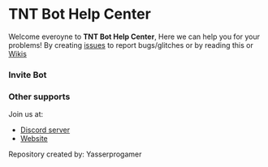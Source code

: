 # TNT Bot Help Center
Welcome everoyne to __**TNT Bot Help Center**__, Here we can help you for your problems! By creating [issues](https://github.com/yasserprogamer/TNTBot-HelpCenter/issues) to report bugs/glitches or by reading this or [Wikis](https://github.com/yasserprogamer/TNTBot-HelpCenter/wiki)

### Invite Bot

### Other supports
Join us at:
- [Discord server](https://yasserprogamer.000webhostapp.com/Discord)
- [Website](https://yasserprogamer.000webhostapp.com/)<br/>

Repository created by: Yasserprogamer
